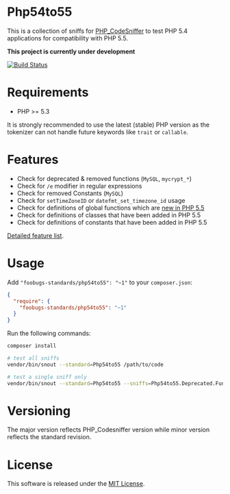 # Php54to55

This is a collection of sniffs for [PHP_CodeSniffer](https://github.com/squizlabs/PHP_CodeSniffer)
to test PHP 5.4 applications for compatibility with PHP 5.5.

**This project is currently under development**

[![Build Status](https://secure.travis-ci.org/foobugs-standards/Php54to55.png?branch=master)](https://travis-ci.org/foobugs-standards/Php54to55)

# Requirements

- PHP >= 5.3

It is strongly recommended to use the latest (stable) PHP version as the tokenizer can not handle future keywords like `trait` or `callable`.

# Features

* Check for deprecated & removed functions (`MySQL`, `mycrypt_*`)
* Check for `/e` modifier in regular expressions
* Check for removed Constants (`MySQL`)
* Check for `setTimeZoneID` or `datefmt_set_timezone_id` usage
* Check for definitions of global functions which are [new in PHP 5.5](http://www.php.net/manual/en/migration55.new-functions.php)
* Check for definitions of classes that have been added in PHP 5.5
* Check for definitions of constants that have been added in PHP 5.5

[Detailed feature list](FEATURES.md).

# Usage

Add `"foobugs-standards/php54to55": "~1"` to your `composer.json`:

```json
{
  "require": {
    "foobugs-standards/php54to55": "~1"
  }
}
```

Run the following commands:

```bash
composer install

# test all sniffs
vendor/bin/snout --standard=Php54to55 /path/to/code

# test a single sniff only
vendor/bin/snout --standard=Php54to55 --sniffs=Php54to55.Deprecated.Functions /path/to/code
```

# Versioning

The major version reflects PHP_Codesniffer version while minor version reflects the standard revision.

# License

This software is released under the [MIT License](LICENSE).
